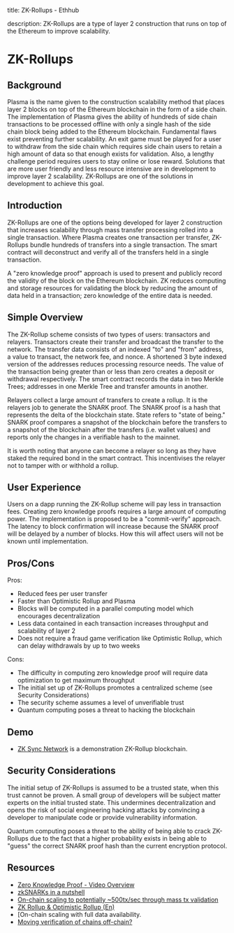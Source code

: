 title: ZK-Rollups - Ethhub

description:  ZK-Rollups are a type of layer 2 construction that runs on top of the Ethereum to improve scalability.

# ZK-Rollups

## Background

Plasma is the name given to the construction scalability method that places layer 2 blocks on top of the Ethereum blockchain in the form of a side chain.  The implementation of Plasma gives the ability of hundreds of side chain transactions to be processed offline with only a single hash of the side chain block being added to the Ethereum blockchain.  Fundamental flaws exist preventing further scalability.  An exit game must be played for a user to withdraw from the side chain which requires side chain users to retain a high amount of data so that enough exists for validation.  Also, a lengthy challenge period requires users to stay online or lose reward.  Solutions that are more user friendly and less resource intensive are in development to improve layer 2 scalability.  ZK-Rollups are one of the solutions in development to achieve this goal.

## Introduction

ZK-Rollups are one of the options being developed for layer 2 construction that increases scalability through mass transfer processing rolled into a single transaction.  Where Plasma creates one transaction per transfer, ZK-Rollups bundle hundreds of transfers into a single transaction.  The smart contract will deconstruct and verify all of the transfers held in a single transaction.

A "zero knowledge proof" approach is used to present and publicly record the validity of the block on the Ethereum blockchain.  ZK reduces computing and storage resources for validating the block by reducing the amount of data held in a transaction; zero knowledge of the entire data is needed.  

## Simple Overview

The ZK-Rollup scheme consists of two types of users:  transactors and relayers.  Transactors create their transfer and broadcast the transfer to the network.  The transfer data consists of an indexed "to" and  "from" address, a value to transact, the network fee, and nonce. A shortened 3 byte indexed version of the addresses reduces processing resource needs.  The value of the transaction being greater than or less than zero creates a deposit or withdrawal respectively.  The smart contract records the data in two Merkle Trees; addresses in one Merkle Tree and transfer amounts in another.

Relayers collect a large amount of transfers to create a rollup.  It is the relayers job to generate the SNARK proof.  The SNARK proof is a hash that represents the delta of the blockchain state.  State refers to "state of being."  SNARK proof compares a snapshot of the blockchain before the transfers to a snapshot of the blockchain after the transfers (i.e. wallet values) and reports only the changes in a verifiable hash to the mainnet.  

It is worth noting that anyone can become a relayer so long as they have staked the required bond in the smart contract.  This incentivises the relayer not to tamper with or withhold a rollup.

## User Experience

Users on a dapp running the ZK-Rollup scheme will pay less in transaction fees.  Creating zero knowledge proofs requires a large amount of computing power.  The implementation is proposed to be a "commit-verify" approach.  The latency to block confirmation will increase because the SNARK proof will be delayed by a number of blocks.  How this will affect users will not be known until implementation.

## Pros/Cons

Pros:

* Reduced fees per user transfer
* Faster than Optimistic Rollup and Plasma
* Blocks will be computed in a parallel computing model which encourages decentralization
* Less data contained in each transaction increases throughput and scalability of layer 2
* Does not require a fraud game verification like Optimistic Rollup, which can delay withdrawals by up to two weeks

Cons:

* The difficulty in computing zero knowledge proof will require data optimization to get maximum throughput
* The initial set up of ZK-Rollups promotes a centralized scheme (see Security Considerations)
* The security scheme assumes a level of unverifiable trust
* Quantum computing poses a threat to hacking the blockchain

## Demo

* [ZK Sync Network](https://demo.zksync.dev/explorer/) is a demonstration ZK-Rollup blockchain.

## Security Considerations

The initial setup of ZK-Rollups is assumed to be a trusted state, when this trust cannot be proven.  A small group of developers will be subject matter experts on the initial trusted state.  This undermines decentralization and opens the risk of social engineering hacking attacks by convincing a developer to manipulate code or provide vulnerability information.

Quantum computing poses a threat to the ability of being able to crack ZK-Rollups due to the fact that a higher probability exists in being able to "guess" the correct SNARK proof hash than the current encryption protocol.

## Resources

* [Zero Knowledge Proof - Video Overview](https://youtu.be/0Sy6nb72gCk)
* [zkSNARKs in a nutshell](https://blog.ethereum.org/2016/12/05/zksnarks-in-a-nutshell/)
* [On-chain scaling to potentially ~500tx/sec through mass tx validation](https://ethresear.ch/t/on-chain-scaling-to-potentially-500-tx-sec-through-mass-tx-validation/3477)
* [ZK Rollup & Optimistic Rollup (En)](https://medium.com/coinmonks/zk-rollup-optimistic-rollup-70c01295231b)
* [On-chain scaling with full data availability.  
* [Moving verification of chains off-chain?](https://ethresear.ch/t/on-chain-scaling-with-full-data-availability-moving-verification-of-transactions-off-chain/3847)
